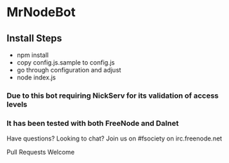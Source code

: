 # MrNodeBot

## Install Steps

- npm install
- copy config.js.sample to config.js
- go through configuration and adjust
- node index.js

### Due to this bot requiring NickServ for its validation of access levels

### It has been tested with both FreeNode and Dalnet

Have questions? Looking to chat? Join us on #fsociety on irc.freenode.net

Pull Requests Welcome
